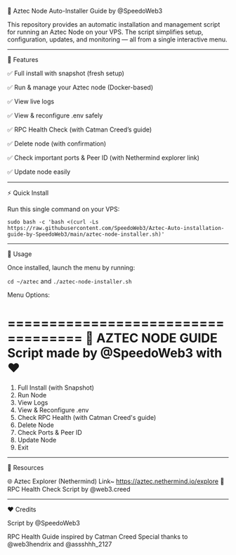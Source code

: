 🚀 Aztec Node Auto-Installer Guide by @SpeedoWeb3

This repository provides an automatic installation and management script for running an Aztec Node on your VPS.
The script simplifies setup, configuration, updates, and monitoring — all from a single interactive menu.


---

📌 Features

✅ Full install with snapshot (fresh setup)

✅ Run & manage your Aztec node (Docker-based)

✅ View live logs

✅ View & reconfigure .env safely

✅ RPC Health Check (with Catman Creed’s guide)

✅ Delete node (with confirmation)

✅ Check important ports & Peer ID (with Nethermind explorer link)

✅ Update node easily



---

⚡ Quick Install

Run this single command on your VPS:

```sudo bash -c 'bash <(curl -Ls https://raw.githubusercontent.com/SpeedoWeb3/Aztec-Auto-installation-guide-by-SpeedoWeb3/main/aztec-node-installer.sh)' ```


---

📖 Usage

Once installed, launch the menu by running:

``cd ~/aztec``
and 
``./aztec-node-installer.sh``

Menu Options:

===================================
         🚀 AZTEC NODE GUIDE
 Script made by @SpeedoWeb3 with ♥️
===================================

1) Full Install (with Snapshot)
2) Run Node
3) View Logs
4) View & Reconfigure .env
5) Check RPC Health (with Catman Creed's guide)
6) Delete Node
7) Check Ports & Peer ID
8) Update Node
9) Exit


---

🔗 Resources

🌐 Aztec Explorer (Nethermind)
Link~ https://aztec.nethermind.io/explore
📜 RPC Health Check Script by @web3.creed

---

❤️ Credits

Script by @SpeedoWeb3

RPC Health Guide inspired by Catman Creed 
Special thanks to @web3hendrix and @assshhh_2127
